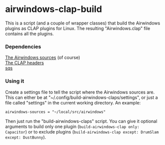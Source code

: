 airwindows-clap-build
===

This is a script (and a couple of wrapper classes) that build the Airwindows
plugins as CLAP plugins for Linux.  The resulting "Airwindows.clap" file
contains all the plugins.


### Dependencies

[The Airwindows sources](https://github.com/airwindows/airwindows) (of course)  
[The CLAP headers](https://github.com/free-audio/clap)  
[sqs](https://github.com/stevefolta/sqs)


### Using it

Create a settings file to tell the script where the Airwindows sources are.
This can either be at
"~/.config/build-airwindows-claps/settings", or just a file called "settings"
in the current working directory.  An example:

```
airwindows-sources = "~/local/src/airwindows"
```

Then just run the "build-airwindows-claps" script.  You can give it optional
arguments to build only one plugin (`build-airwindows-clap only: Capacitor`) or
to exclude plugins (`build-airwindows-clap except: DrumSlam except: DustBunny`).

